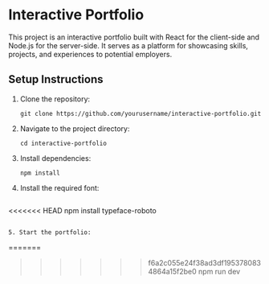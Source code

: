 # Interactive Portfolio

This project is an interactive portfolio built with React for the client-side and Node.js for the server-side. It serves as a platform for showcasing skills, projects, and experiences to potential employers.

## Setup Instructions

1. Clone the repository:
   ```
   git clone https://github.com/yourusername/interactive-portfolio.git
   ```

2. Navigate to the project directory:
   ```
   cd interactive-portfolio
   ```

3. Install dependencies:
   ```
   npm install
   ```

4. Install the required font:
   ```
<<<<<<< HEAD
   npm install typeface-roboto
   ```

5. Start the portfolio:
   ```
=======
>>>>>>> f6a2c055e24f38ad3df1953780834864a15f2be0
   npm run dev
   ```
